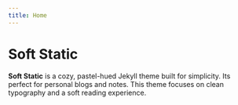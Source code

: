 ```yaml
---
title: Home
---
```


# Soft Static

**Soft Static** is a cozy, pastel-hued Jekyll theme built for simplicity. Its perfect for personal blogs and notes. This theme focuses on clean typography and a soft reading experience.